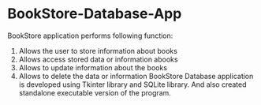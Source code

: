 # BookStore-Database-App
BookStore application performs following function:
  1. Allows the user  to store information about books
  2. Allows access stored data or information abooks
  3. Allows to update information about the books
  4. Allows to delete the data or information
BookStore Database application is developed using Tkinter library and SQLite library. And also created standalone executable version of the program.
